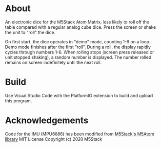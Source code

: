 # About
An electronic dice for the M5Stack Atom Matrix, 
less likely to roll off the table compared with a regular analog cube dice.
Press the screen or shake the unit to "roll" the dice.

On first start, the dice operates in "demo" mode, counting 1-6 on a loop. Demo mode finishes after the first "roll". During a roll, the display rapidly cycles through numbers 1-6. When rolling stops (screen press released or unit stopped shaking), a random number is displayed. The number rolled remains on screen indefinitely until the next roll.

# Build
Use Visual Studio Code with the PlatformIO extension to build and upload this program.

# Acknowledgements
Code for the IMU (MPU6886) has been modified from [M5Stack's M5Atom library](https://github.com/m5stack/M5Atom) MIT License Copyright (c) 2020 M5Stack
